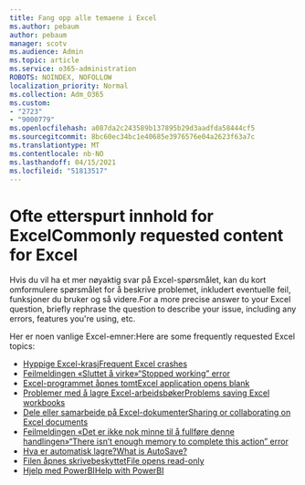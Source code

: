 ```yaml
---
title: Fang opp alle temaene i Excel
ms.author: pebaum
author: pebaum
manager: scotv
ms.audience: Admin
ms.topic: article
ms.service: o365-administration
ROBOTS: NOINDEX, NOFOLLOW
localization_priority: Normal
ms.collection: Adm_O365
ms.custom:
- "2723"
- "9000779"
ms.openlocfilehash: a087da2c243589b137895b29d3aadfda58444cf5
ms.sourcegitcommit: 8bc60ec34bc1e40685e3976576e04a2623f63a7c
ms.translationtype: MT
ms.contentlocale: nb-NO
ms.lasthandoff: 04/15/2021
ms.locfileid: "51813517"
---
```

# <a name="commonly-requested-content-for-excel"></a><span data-ttu-id="949ab-102">Ofte etterspurt innhold for Excel</span><span class="sxs-lookup"><span data-stu-id="949ab-102">Commonly requested content for Excel</span></span>

<span data-ttu-id="949ab-103">Hvis du vil ha et mer nøyaktig svar på Excel-spørsmålet, kan du kort omformulere spørsmålet for å beskrive problemet, inkludert eventuelle feil, funksjoner du bruker og så videre.</span><span class="sxs-lookup"><span data-stu-id="949ab-103">For a more precise answer to your Excel question, briefly rephrase the question to describe your issue, including any errors, features you're using, etc.</span></span> 

<span data-ttu-id="949ab-104">Her er noen vanlige Excel-emner:</span><span class="sxs-lookup"><span data-stu-id="949ab-104">Here are some frequently requested Excel topics:</span></span>

- [<span data-ttu-id="949ab-105">Hyppige Excel-krasj</span><span class="sxs-lookup"><span data-stu-id="949ab-105">Frequent Excel crashes</span></span>](https://support.office.com/article/Excel-not-responding-hangs-freezes-or-stops-working-37E7D3C9-9E84-40BF-A805-4CA6853A1FF4)
- [<span data-ttu-id="949ab-106">Feilmeldingen «Sluttet å virke»</span><span class="sxs-lookup"><span data-stu-id="949ab-106">“Stopped working” error</span></span>](https://support.office.com/client/52bd7985-4e99-4a35-84c8-2d9b8301a2fa)
- [<span data-ttu-id="949ab-107">Excel-programmet åpnes tomt</span><span class="sxs-lookup"><span data-stu-id="949ab-107">Excel application opens blank</span></span>](https://docs.microsoft.com/office/troubleshoot/excel/excel-opens-blank)
- [<span data-ttu-id="949ab-108">Problemer med å lagre Excel-arbeidsbøker</span><span class="sxs-lookup"><span data-stu-id="949ab-108">Problems saving Excel workbooks</span></span>](https://docs.microsoft.com/office/troubleshoot/excel/issue-when-save-excel-workbooks)
- [<span data-ttu-id="949ab-109">Dele eller samarbeide på Excel-dokumenter</span><span class="sxs-lookup"><span data-stu-id="949ab-109">Sharing or collaborating on Excel documents</span></span>](https://support.office.com/article/7152aa8b-b791-414c-a3bb-3024e46fb104)
- [<span data-ttu-id="949ab-110">Feilmeldingen «Det er ikke nok minne til å fullføre denne handlingen»</span><span class="sxs-lookup"><span data-stu-id="949ab-110">“There isn’t enough memory to complete this action” error</span></span>](https://docs.microsoft.com/office/troubleshoot/excel/available-resources-errors)
- [<span data-ttu-id="949ab-111">Hva er automatisk lagre?</span><span class="sxs-lookup"><span data-stu-id="949ab-111">What is AutoSave?</span></span>](https://support.office.com/article/6d6bd723-ebfd-4e40-b5f6-ae6e8088f7a5)
- [<span data-ttu-id="949ab-112">Filen åpnes skrivebeskyttet</span><span class="sxs-lookup"><span data-stu-id="949ab-112">File opens read-only</span></span>](https://support.office.com/article/why-did-my-file-open-read-only-3ab4b792-da50-4b38-8628-14c64e1f1d15)
- [<span data-ttu-id="949ab-113">Hjelp med PowerBI</span><span class="sxs-lookup"><span data-stu-id="949ab-113">Help with PowerBI</span></span>](https://powerbi.microsoft.com/support/)